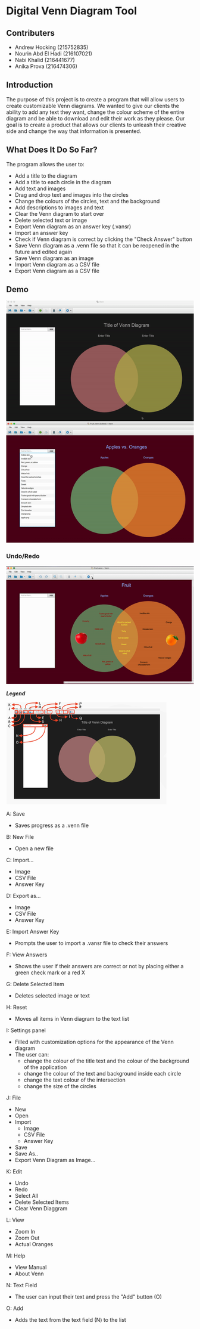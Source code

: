 # Digital Venn Diagram Tool

## Contributers 

* Andrew Hocking (215752835)
* Nourin Abd El Hadi (216107021)
* Nabi Khalid (216441677)
* Anika Prova (216474306)

## Introduction

The purpose of this project is to create a program that will allow users to create customizable Venn diagrams. We wanted to give our clients the ability to add any text they want, change the colour scheme of the entire diagram and be able to download and edit their work as they please. Our goal is to create a product that allows our clients to unleash their creative side and change the way that information is presented. 


## What Does It Do So Far?

The program allows the user to: 
* Add a title to the diagram
* Add a title to each circle in the diagram
* Add text and images
* Drag and drop text and images into the circles
* Change the colours of the circles, text and the background
* Add descriptions to images and text
* Clear the Venn diagram to start over
* Delete selected text or image
* Export Venn diagram as an answer key (.vansr)
* Import an answer key 
* Check if Venn diagram is correct by clicking the "Check Answer" button
* Save Venn diagram as a .venn file so that it can be reopened in the future and edited again
* Save Venn diagram as an image
* Import Venn diagram as a CSV file
* Export Venn diagram as a CSV file

## Demo
![demo 1 animation](https://github.com/nourinjh/EECS2311/blob/master/Assets/demo1.gif)
![demo 1 animation](https://github.com/nourinjh/EECS2311/blob/master/Assets/demo2.gif)

### Undo/Redo
![undo animation](https://github.com/nourinjh/EECS2311/blob/master/Assets/undo.gif)

**_Legend_**

![venn](https://github.com/nourinjh/EECS2311/blob/master/Assets/venn1.png)

A: Save
* Saves progress as a .venn file

B: New File
* Open a new file

C: Import...
* Image
* CSV File
* Answer Key

D: Export as...
* Image
* CSV File
* Answer Key
	
E: Import Answer Key
* Prompts the user to import a .vansr file to check their answers

F: View Answers
* Shows the user if their answers are correct or not by placing either a green check mark or a red X

G: Delete Selected Item
* Deletes selected image or text

H: Reset
* Moves all items in Venn diagram to the text list

I: Settings panel
* Filled with customization options for the appearance of the Venn diagram
* The user can:
	* change the colour of the title text and the colour of the background of the application
	* change the colour of the text and background inside each circle
	* change the text colour of the intersection
	* change the size of the circles 

J: File
* New
* Open
* Import
	* Image
	* CSV File
	* Answer Key
* Save
* Save As..
* Export Venn Diagram as Image...

K: Edit
* Undo
* Redo
* Select All
* Delete Selected Items
* Clear Venn Diaggram

L: View
* Zoom In
* Zoom Out
* Actual Oranges

M: Help
* View Manual 
* About Venn

N: Text Field
* The user can input their text and press the "Add" button (O)

O: Add
* Adds the text from the text field (N) to the list
